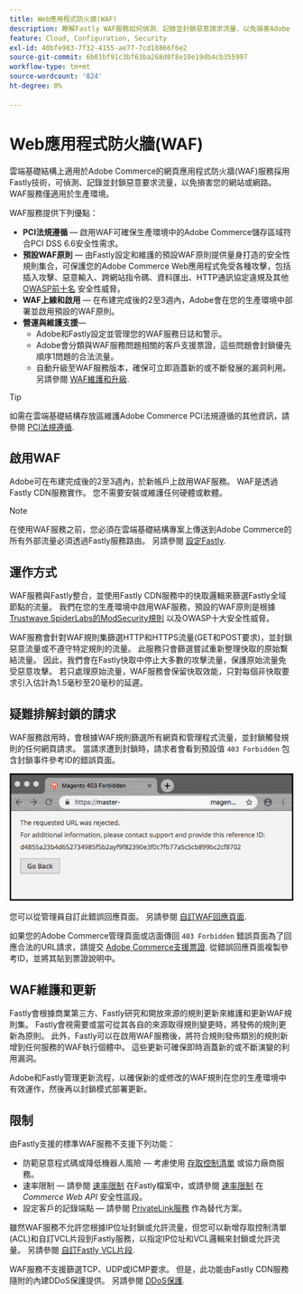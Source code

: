 ```yaml
---
title: Web應用程式防火牆(WAF)
description: 瞭解Fastly WAF服務如何偵測、記錄並封鎖惡意請求流量，以免損害Adobe Commerce網路或網站。
feature: Cloud, Configuration, Security
exl-id: 40bfe983-7f32-4155-ae77-7cd18866f6e2
source-git-commit: 6b01bf91c3bf63ba268d0f8e10e19db4cb355997
workflow-type: tm+mt
source-wordcount: '824'
ht-degree: 0%

---
```


# Web應用程式防火牆(WAF)

雲端基礎結構上適用於Adobe Commerce的網頁應用程式防火牆(WAF)服務採用Fastly技術，可偵測、記錄並封鎖惡意要求流量，以免損害您的網站或網路。 WAF服務僅適用於生產環境。

WAF服務提供下列優點：

- **PCI法規遵循** — 啟用WAF可確保生產環境中的Adobe Commerce儲存區域符合PCI DSS 6.6安全性需求。
- **預設WAF原則** — 由Fastly設定和維護的預設WAF原則提供量身打造的安全性規則集合，可保護您的Adobe Commerce Web應用程式免受各種攻擊，包括插入攻擊、惡意輸入、跨網站指令碼、資料匯出、HTTP通訊協定違規及其他 [OWASP前十名](https://owasp.org/www-project-top-ten/) 安全性威脅。
- **WAF上線和啟用** — 在布建完成後的2至3週內，Adobe會在您的生產環境中部署並啟用預設的WAF原則。
- **營運與維護支援**—
   - Adobe和Fastly設定並管理您的WAF服務日誌和警示。
   - Adobe會分類與WAF服務問題相關的客戶支援票證，這些問題會封鎖優先順序1問題的合法流量。
   - 自動升級至WAF服務版本，確保可立即涵蓋新的或不斷發展的漏洞利用。 另請參閱 [WAF維護和升級](#waf-maintenance-and-updates).

>[!TIP]
>
>如需在雲端基礎結構存放區維護Adobe Commerce PCI法規遵循的其他資訊，請參閱 [PCI法規遵循](https://business.adobe.com/products/magento/pci-compliance.html).

## 啟用WAF

Adobe可在布建完成後的2至3週內，於新帳戶上啟用WAF服務。 WAF是透過Fastly CDN服務實作。 您不需要安裝或維護任何硬體或軟體。

>[!NOTE]
>
>在使用WAF服務之前，您必須在雲端基礎結構專案上傳送到Adobe Commerce的所有外部流量必須透過Fastly服務路由。 另請參閱 [設定Fastly](fastly-configuration.md).

## 運作方式

WAF服務與Fastly整合，並使用Fastly CDN服務中的快取邏輯來篩選Fastly全域節點的流量。 我們在您的生產環境中啟用WAF服務，預設的WAF原則是根據 [Trustwave SpiderLabs的ModSecurity規則](https://github.com/owasp-modsecurity/ModSecurity) 以及OWASP十大安全性威脅。

WAF服務會針對WAF規則集篩選HTTP和HTTPS流量(GET和POST要求)，並封鎖惡意流量或不遵守特定規則的流量。 此服務只會篩選嘗試重新整理快取的原始繫結流量。 因此，我們會在Fastly快取中停止大多數的攻擊流量，保護原始流量免受惡意攻擊。 若只處理原始流量，WAF服務會保留快取效能，只對每個非快取要求引入估計為1.5毫秒至20毫秒的延遲。

## 疑難排解封鎖的請求

WAF服務啟用時，會根據WAF規則篩選所有網頁和管理程式流量，並封鎖觸發規則的任何網頁請求。 當請求遭到封鎖時，請求者會看到預設值 `403 Forbidden` 包含封鎖事件參考ID的錯誤頁面。

![WAF錯誤頁面](../../assets/cdn/fastly-waf-403-error.png)

您可以從管理員自訂此錯誤回應頁面。 另請參閱 [自訂WAF回應頁面](fastly-custom-response.md#customize-the-waf-error-page).

如果您的Adobe Commerce管理頁面或店面傳回 `403 Forbidden` 錯誤頁面為了回應合法的URL請求，請提交 [Adobe Commerce支援票證](https://experienceleague.adobe.com/docs/commerce-knowledge-base/kb/help-center-guide/magento-help-center-user-guide.html#submit-ticket). 從錯誤回應頁面複製參考ID，並將其貼到票證說明中。

## WAF維護和更新

Fastly會根據商業第三方、Fastly研究和開放來源的規則更新來維護和更新WAF規則集。 Fastly會視需要或當可從其各自的來源取得規則變更時，將發佈的規則更新為原則。 此外，Fastly可以在啟用WAF服務後，將符合規則發佈類別的規則新增到任何服務的WAF執行個體中。 這些更新可確保即時涵蓋新的或不斷演變的利用漏洞。

Adobe和Fastly管理更新流程，以確保新的或修改的WAF規則在您的生產環境中有效運作，然後再以封鎖模式部署更新。

## 限制

由Fastly支援的標準WAF服務不支援下列功能：

- 防範惡意程式碼或降低機器人風險 — 考慮使用 [存取控制清單](./fastly-vcl-allowlist.md) 或協力廠商服務。
- 速率限制 — 請參閱 [速率限制](https://github.com/fastly/fastly-magento2/blob/master/Documentation/Guides/RATE-LIMITING.md) 在Fastly檔案中，或請參閱 [速率限制](https://developer.adobe.com/commerce/webapi/get-started/rate-limiting/) 在 _Commerce Web API_ 安全性區段。
- 設定客戶的記錄端點 — 請參閱 [PrivateLink服務](../development/privatelink-service.md) 作為替代方案。

雖然WAF服務不允許您根據IP位址封鎖或允許流量，但您可以新增存取控制清單(ACL)和自訂VCL片段到Fastly服務，以指定IP位址和VCL邏輯來封鎖或允許流量。 另請參閱 [自訂Fastly VCL片段](fastly-vcl-custom-snippets.md).

WAF服務不支援篩選TCP、UDP或ICMP要求。 但是，此功能由Fastly CDN服務隨附的內建DDoS保護提供。 另請參閱 [DDoS保護](fastly.md#ddos-protection).
